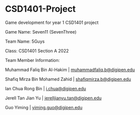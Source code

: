 # CSD1401-Project
Game development for year 1 CSD1401 project 

Game Name: Seven11 (SevenThree)

Team Name: 5Guys

Class: CSD1401 Section A 2022

Team Member Information:

Muhammad Faliq Bin Al-Hakim     |   muhammadfaliq.b@digipen.edu

Shafiq Mirza Bin Mohamed Zahid  |   shafiqmirza.b@digipen.edu

Ian Chua Rong Bin               |   i.chua@digipen.edu

Jerell Tan Jian Yu              |   jerelljianyu.tan@digipen.edu

Guo Yiming                      |   yiming.guo@digipen.edu

